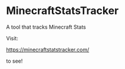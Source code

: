 # MinecraftStatsTracker
 A tool that tracks Minecraft Stats

Visit:

https://minecraftstatstracker.com/

to see!
